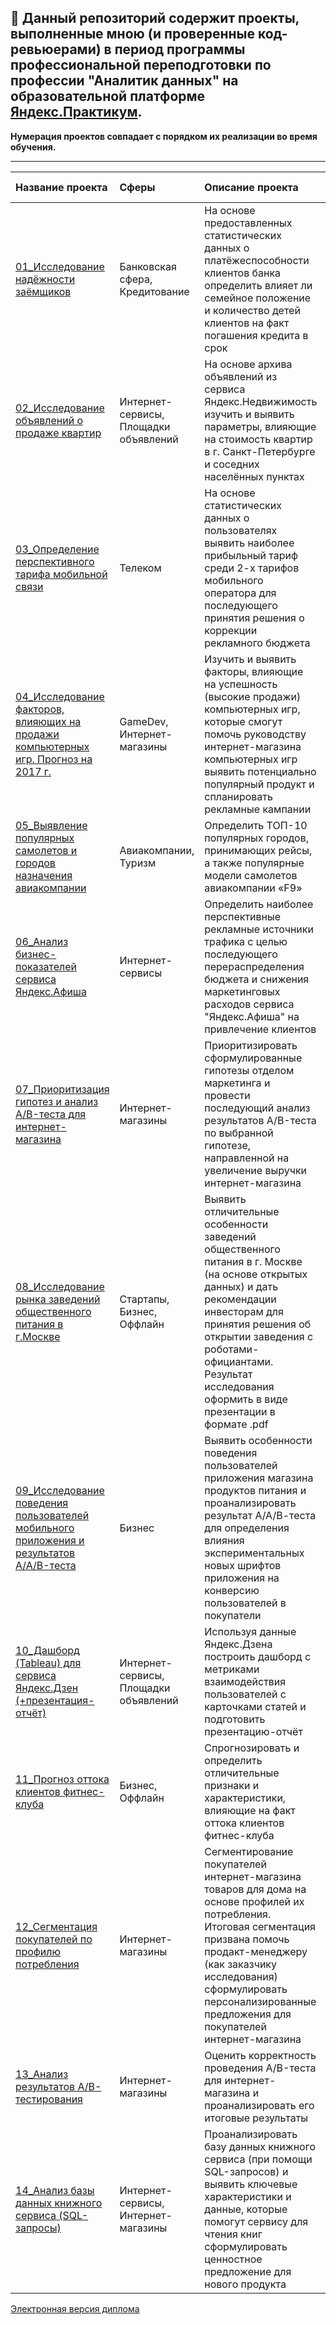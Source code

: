## 💽 Данный репозиторий содержит проекты, выполненные мною (и проверенные код-ревьюерами) в период программы профессиональной переподготовки по профессии "Аналитик данных" на образовательной платформе [Яндекс.Практикум](https://practicum.yandex.ru/).

**Нумерация проектов совпадает с порядком их реализации во время обучения.**

<hr>

| Название проекта | Сферы | Описание проекта | Используемые инструменты | 
| :---------------------- | :---------------------- | :---------------------- | :---------------------- |
| [01_Исследование надёжности заёмщиков](https://nbviewer.jupyter.org/github/Gracheva-Daria/Yndx.Practicum_projects/blob/main/01_%D0%98%D1%81%D1%81%D0%BB%D0%B5%D0%B4%D0%BE%D0%B2%D0%B0%D0%BD%D0%B8%D0%B5%20%D0%BD%D0%B0%D0%B4%D1%91%D0%B6%D0%BD%D0%BE%D1%81%D1%82%D0%B8%20%D0%B7%D0%B0%D1%91%D0%BC%D1%89%D0%B8%D0%BA%D0%BE%D0%B2/01_%D0%98%D1%81%D1%81%D0%BB%D0%B5%D0%B4%D0%BE%D0%B2%D0%B0%D0%BD%D0%B8%D0%B5%20%D0%BD%D0%B0%D0%B4%D1%91%D0%B6%D0%BD%D0%BE%D1%81%D1%82%D0%B8%20%D0%B7%D0%B0%D1%91%D0%BC%D1%89%D0%B8%D0%BA%D0%BE%D0%B2.ipynb) |Банковская сфера, Кредитование | На основе предоставленных статистических данных о платёжеспособности клиентов банка определить влияет ли семейное положение и количество детей клиентов на факт погашения кредита в срок | `Python`, `Pandas`, `PyMystem3`|
|[02_Исследование объявлений о продаже квартир](https://nbviewer.jupyter.org/github/Gracheva-Daria/Yndx.Practicum_projects/blob/main/02_%D0%98%D1%81%D1%81%D0%BB%D0%B5%D0%B4%D0%BE%D0%B2%D0%B0%D0%BD%D0%B8%D0%B5%20%D0%BE%D0%B1%D1%8A%D1%8F%D0%B2%D0%BB%D0%B5%D0%BD%D0%B8%D0%B9%20%D0%BE%20%D0%BF%D1%80%D0%BE%D0%B4%D0%B0%D0%B6%D0%B5%20%D0%BA%D0%B2%D0%B0%D1%80%D1%82%D0%B8%D1%80/02_%D0%98%D1%81%D1%81%D0%BB%D0%B5%D0%B4%D0%BE%D0%B2%D0%B0%D0%BD%D0%B8%D0%B5%20%D0%BE%D0%B1%D1%8A%D1%8F%D0%B2%D0%BB%D0%B5%D0%BD%D0%B8%D0%B9%20%D0%BE%20%D0%BF%D1%80%D0%BE%D0%B4%D0%B0%D0%B6%D0%B5%20%D0%BA%D0%B2%D0%B0%D1%80%D1%82%D0%B8%D1%80.ipynb) | Интернет-сервисы, Площадки объявлений | На основе архива объявлений из сервиса Яндекс.Недвижимость изучить и выявить параметры, влияющие на стоимость квартир в г. Санкт-Петербурге и соседних населённых пунктах | `Python`, `Pandas`, `Matplotlib`|
|[03_Определение перспективного тарифа мобильной связи](https://nbviewer.jupyter.org/github/Gracheva-Daria/Yndx.Practicum_projects/blob/main/03_%D0%9E%D0%BF%D1%80%D0%B5%D0%B4%D0%B5%D0%BB%D0%B5%D0%BD%D0%B8%D0%B5%20%D0%BF%D0%B5%D1%80%D1%81%D0%BF%D0%B5%D0%BA%D1%82%D0%B8%D0%B2%D0%BD%D0%BE%D0%B3%D0%BE%20%D1%82%D0%B0%D1%80%D0%B8%D1%84%D0%B0%20%D0%BC%D0%BE%D0%B1%D0%B8%D0%BB%D1%8C%D0%BD%D0%BE%D0%B9%20%D1%81%D0%B2%D1%8F%D0%B7%D0%B8/03_%D0%9E%D0%BF%D1%80%D0%B5%D0%B4%D0%B5%D0%BB%D0%B5%D0%BD%D0%B8%D0%B5%20%D0%BF%D0%B5%D1%80%D1%81%D0%BF%D0%B5%D0%BA%D1%82%D0%B8%D0%B2%D0%BD%D0%BE%D0%B3%D0%BE%20%D1%82%D0%B0%D1%80%D0%B8%D1%84%D0%B0%20%D0%BC%D0%BE%D0%B1%D0%B8%D0%BB%D1%8C%D0%BD%D0%BE%D0%B9%20%D1%81%D0%B2%D1%8F%D0%B7%D0%B8.ipynb)| Телеком | На основе статистических данных о пользователях выявить наиболее прибыльный тариф среди 2-х тарифов мобильного оператора для последующего принятия решения о коррекции рекламного бюджета |`Python`, `Pandas`, `Matplotlib`, `NumPy`, `SciPy`, `t-критерий Стьюдента`|
|[04_Исследование факторов, влияющих на продажи компьютерных игр. Прогноз на 2017 г.](https://nbviewer.jupyter.org/github/Gracheva-Daria/Yndx.Practicum_projects/blob/main/04_%D0%98%D1%81%D1%81%D0%BB%D0%B5%D0%B4%D0%BE%D0%B2%D0%B0%D0%BD%D0%B8%D0%B5%20%D1%84%D0%B0%D0%BA%D1%82%D0%BE%D1%80%D0%BE%D0%B2%2C%20%D0%B2%D0%BB%D0%B8%D1%8F%D1%8E%D1%89%D0%B8%D1%85%20%D0%BD%D0%B0%20%D0%BF%D1%80%D0%BE%D0%B4%D0%B0%D0%B6%D0%B8%20%D0%BA%D0%BE%D0%BC%D0%BF%D1%8C%D1%8E%D1%82%D0%B5%D1%80%D0%BD%D1%8B%D1%85%20%D0%B8%D0%B3%D1%80/04_%D0%98%D1%81%D1%81%D0%BB%D0%B5%D0%B4%D0%BE%D0%B2%D0%B0%D0%BD%D0%B8%D0%B5%20%D1%84%D0%B0%D0%BA%D1%82%D0%BE%D1%80%D0%BE%D0%B2%2C%20%D0%B2%D0%BB%D0%B8%D1%8F%D1%8E%D1%89%D0%B8%D1%85%20%D0%BD%D0%B0%20%D0%BF%D1%80%D0%BE%D0%B4%D0%B0%D0%B6%D0%B8%20%D0%BA%D0%BE%D0%BC%D0%BF%D1%8C%D1%8E%D1%82%D0%B5%D1%80%D0%BD%D1%8B%D1%85%20%D0%B8%D0%B3%D1%80.%20%D0%9F%D1%80%D0%BE%D0%B3%D0%BD%D0%BE%D0%B7%20%D0%BD%D0%B0%202017%20%D0%B3..ipynb) | GameDev, Интернет-магазины | Изучить и выявить факторы, влияющие на успешность (высокие продажи) компьютерных игр, которые смогут помочь руководству интернет-магазина компьютерных игр выявить потенциально популярный продукт и спланировать рекламные кампании | `Python`, `Pandas`, `Numpy`, `Matplotlib`, `Seaborn`, `SciPy`, `t-критерий Стьюдента` |
| [05_Выявление популярных самолетов и городов назначения авиакомпании](https://nbviewer.jupyter.org/github/Gracheva-Daria/Yndx.Practicum_projects/blob/main/05_%D0%92%D1%8B%D1%8F%D0%B2%D0%BB%D0%B5%D0%BD%D0%B8%D0%B5%20%D0%BF%D0%BE%D0%BF%D1%83%D0%BB%D1%8F%D1%80%D0%BD%D1%8B%D1%85%20%D1%81%D0%B0%D0%BC%D0%BE%D0%BB%D0%B5%D1%82%D0%BE%D0%B2%20%D0%B8%20%D0%B3%D0%BE%D1%80%D0%BE%D0%B4%D0%BE%D0%B2%20%D0%BD%D0%B0%D0%B7%D0%BD%D0%B0%D1%87%D0%B5%D0%BD%D0%B8%D1%8F%20%D0%B0%D0%B2%D0%B8%D0%B0%D0%BA%D0%BE%D0%BC%D0%BF%D0%B0%D0%BD%D0%B8%D0%B8/05_%D0%92%D1%8B%D1%8F%D0%B2%D0%BB%D0%B5%D0%BD%D0%B8%D0%B5%20%D0%BF%D0%BE%D0%BF%D1%83%D0%BB%D1%8F%D1%80%D0%BD%D1%8B%D1%85%20%D1%81%D0%B0%D0%BC%D0%BE%D0%BB%D0%B5%D1%82%D0%BE%D0%B2%20%D0%B8%20%D0%B3%D0%BE%D1%80%D0%BE%D0%B4%D0%BE%D0%B2%20%D0%BD%D0%B0%D0%B7%D0%BD%D0%B0%D1%87%D0%B5%D0%BD%D0%B8%D1%8F%20%D0%B0%D0%B2%D0%B8%D0%B0%D0%BA%D0%BE%D0%BC%D0%BF%D0%B0%D0%BD%D0%B8%D0%B8.ipynb) | Авиакомпании, Туризм | Определить ТОП-10 популярных городов, принимающих рейсы, а также популярные модели самолетов авиакомпании «F9» | `SQL`, `Python`, `Pandas`, `Matplotlib`, `Seaborn`, `Z-критерий` |
|[06_Анализ бизнес-показателей сервиса Яндекс.Афиша](https://nbviewer.jupyter.org/github/Gracheva-Daria/Yndx.Practicum_projects/blob/main/06_%D0%90%D0%BD%D0%B0%D0%BB%D0%B8%D0%B7%20%D0%B1%D0%B8%D0%B7%D0%BD%D0%B5%D1%81-%D0%BF%D0%BE%D0%BA%D0%B0%D0%B7%D0%B0%D1%82%D0%B5%D0%BB%D0%B5%D0%B9%20%D1%81%D0%B5%D1%80%D0%B2%D0%B8%D1%81%D0%B0%20%D0%AF%D0%BD%D0%B4%D0%B5%D0%BA%D1%81.%D0%90%D1%84%D0%B8%D1%88%D0%B0/06_%D0%90%D0%BD%D0%B0%D0%BB%D0%B8%D0%B7%20%D0%B1%D0%B8%D0%B7%D0%BD%D0%B5%D1%81-%D0%BF%D0%BE%D0%BA%D0%B0%D0%B7%D0%B0%D1%82%D0%B5%D0%BB%D0%B5%D0%B9%20%D1%81%D0%B5%D1%80%D0%B2%D0%B8%D1%81%D0%B0%20%20%D0%AF%D0%BD%D0%B4%D0%B5%D0%BA%D1%81.%D0%90%D1%84%D0%B8%D1%88%D0%B0.ipynb)| Интернет-сервисы | Определить наиболее перспективные рекламные источники трафика с целью последующего перераспределения бюджета и снижения маркетинговых расходов сервиса "Яндекс.Афиша" на привлечение клиентов | `Python`, `Pandas`, `NumPy`, `Matplotlib`, `Seaborn` |
|[07_Приоритизация гипотез и анализ A/B-теста для интернет-магазина](https://nbviewer.jupyter.org/github/Gracheva-Daria/Yndx.Practicum_projects/blob/main/07_%D0%9F%D1%80%D0%B8%D0%BE%D1%80%D0%B8%D1%82%D0%B8%D0%B7%D0%B0%D1%86%D0%B8%D1%8F%20%D0%B3%D0%B8%D0%BF%D0%BE%D1%82%D0%B5%D0%B7%20%D0%B8%20%D0%B0%D0%BD%D0%B0%D0%BB%D0%B8%D0%B7%20AB-%D1%82%D0%B5%D1%81%D1%82%D0%B0%20%D0%B4%D0%BB%D1%8F%20%D0%B8%D0%BD%D1%82%D0%B5%D1%80%D0%BD%D0%B5%D1%82-%D0%BC%D0%B0%D0%B3%D0%B0%D0%B7%D0%B8%D0%BD%D0%B0/07_%D0%9F%D1%80%D0%B8%D0%BE%D1%80%D0%B8%D1%82%D0%B8%D0%B7%D0%B0%D1%86%D0%B8%D1%8F%20%D0%B3%D0%B8%D0%BF%D0%BE%D1%82%D0%B5%D0%B7%20%D0%B8%20%D0%B0%D0%BD%D0%B0%D0%BB%D0%B8%D0%B7%20AB-%D1%82%D0%B5%D1%81%D1%82%D0%B0%20%D0%B4%D0%BB%D1%8F%20%D0%B8%D0%BD%D1%82%D0%B5%D1%80%D0%BD%D0%B5%D1%82-%D0%BC%D0%B0%D0%B3%D0%B0%D0%B7%D0%B8%D0%BD%D0%B0.ipynb)| Интернет-магазины | Приоритизировать сформулированные гипотезы отделом маркетинга и провести последующий анализ результатов А/B-теста по выбранной гипотезе, направленной на увеличение выручки интернет-магазина | `Python`, `Pandas, NumPy`, `Matplotlib`, `SciPy`, `критерий Манна-Уитни` |
| [08_Исследование рынка заведений общественного питания в г.Москве](https://nbviewer.jupyter.org/github/Gracheva-Daria/Yndx.Practicum_projects/blob/main/08_%D0%98%D1%81%D1%81%D0%BB%D0%B5%D0%B4%D0%BE%D0%B2%D0%B0%D0%BD%D0%B8%D0%B5%20%D1%80%D1%8B%D0%BD%D0%BA%D0%B0%20%D0%B7%D0%B0%D0%B2%D0%B5%D0%B4%D0%B5%D0%BD%D0%B8%D0%B9%20%D0%BE%D0%B1%D1%89%D0%B5%D1%81%D1%82%D0%B2%D0%B5%D0%BD%D0%BD%D0%BE%D0%B3%D0%BE%20%D0%BF%D0%B8%D1%82%D0%B0%D0%BD%D0%B8%D1%8F%20%D0%B2%20%D0%B3.%D0%9C%D0%BE%D1%81%D0%BA%D0%B2%D0%B5/08_%D0%98%D1%81%D1%81%D0%BB%D0%B5%D0%B4%D0%BE%D0%B2%D0%B0%D0%BD%D0%B8%D0%B5%20%D1%80%D1%8B%D0%BD%D0%BA%D0%B0%20%D0%B7%D0%B0%D0%B2%D0%B5%D0%B4%D0%B5%D0%BD%D0%B8%D0%B9%20%D0%BE%D0%B1%D1%89%D0%B5%D1%81%D1%82%D0%B2%D0%B5%D0%BD%D0%BD%D0%BE%D0%B3%D0%BE%20%D0%BF%D0%B8%D1%82%D0%B0%D0%BD%D0%B8%D1%8F%20%D0%B2%20%D0%B3.%20%D0%9C%D0%BE%D1%81%D0%BA%D0%B2%D0%B5.ipynb)| Стартапы, Бизнес, Оффлайн | Выявить отличительные особенности заведений общественного питания в г. Москве (на основе открытых данных) и дать рекомендации инвесторам для принятия решения об открытии заведения с роботами-официантами. Результат исследования оформить в виде презентации в формате .pdf | `Python`, `Pandas`, `NumPy`, `Matplotlib`, `Seaborn` |
| [09_Исследование поведения пользователей мобильного приложения и результатов A/A/B-теста](https://nbviewer.jupyter.org/github/Gracheva-Daria/Yndx.Practicum_projects/blob/main/09_%D0%98%D1%81%D1%81%D0%BB%D0%B5%D0%B4%D0%BE%D0%B2%D0%B0%D0%BD%D0%B8%D0%B5%20%D0%BF%D0%BE%D0%B2%D0%B5%D0%B4%D0%B5%D0%BD%D0%B8%D1%8F%20%D0%BF%D0%BE%D0%BB%D1%8C%D0%B7%D0%BE%D0%B2%D0%B0%D1%82%D0%B5%D0%BB%D0%B5%D0%B9%20%D0%BC%D0%BE%D0%B1%D0%B8%D0%BB%D1%8C%D0%BD%D0%BE%D0%B3%D0%BE%20%D0%BF%D1%80%D0%B8%D0%BB%D0%BE%D0%B6%D0%B5%D0%BD%D0%B8%D1%8F%20%D0%B8%20%D1%80%D0%B5%D0%B7%D1%83%D0%BB%D1%8C%D1%82%D0%B0%D1%82%D0%BE%D0%B2%20AAB-%D1%82%D0%B5%D1%81%D1%82%D0%B0/09_%D0%98%D1%81%D1%81%D0%BB%D0%B5%D0%B4%D0%BE%D0%B2%D0%B0%D0%BD%D0%B8%D0%B5%20%D0%BF%D0%BE%D0%B2%D0%B5%D0%B4%D0%B5%D0%BD%D0%B8%D1%8F%20%D0%BF%D0%BE%D0%BB%D1%8C%D0%B7%D0%BE%D0%B2%D0%B0%D1%82%D0%B5%D0%BB%D0%B5%D0%B9%20%D0%BC%D0%BE%D0%B1%D0%B8%D0%BB%D1%8C%D0%BD%D0%BE%D0%B3%D0%BE%20%D0%BF%D1%80%D0%B8%D0%BB%D0%BE%D0%B6%D0%B5%D0%BD%D0%B8%D1%8F%20%D0%B8%20%D1%80%D0%B5%D0%B7%D1%83%D0%BB%D1%8C%D1%82%D0%B0%D1%82%D0%BE%D0%B2%20AAB-%D1%82%D0%B5%D1%81%D1%82%D0%B0.ipynb) | Бизнес | Выявить особенности поведения пользователей приложения магазина продуктов питания и проанализировать результат А/А/В-теста для определения влияния экспериментальных новых шрифтов приложения на конверсию пользователей в покупатели | `Python`, `Pandas`, `NumPy`, `Matplotlib`, `Plotly`, `Math`, `SciPy`, `Z-критерий` |
| [10_Дашборд (Tableau) для сервиса Яндекс.Дзен (+презентация-отчёт)](https://public.tableau.com/app/profile/gracheva.daria/viz/gracheva_daria_DA_21_tableau_dashboard/Yandex_Zen_Dashboard)| Интернет-сервисы, Площадки объявлений | Используя данные Яндекс.Дзена построить дашборд с метриками взаимодействия пользователей с карточками статей и подготовить презентацию-отчёт | `Python`, `Pandas`, `SQLAlchemy`, `Tableau Public` |
| [11_Прогноз оттока клиентов фитнес-клуба](https://nbviewer.jupyter.org/github/Gracheva-Daria/Yndx.Practicum_projects/blob/main/11_%D0%9F%D1%80%D0%BE%D0%B3%D0%BD%D0%BE%D0%B7%20%D0%BE%D1%82%D1%82%D0%BE%D0%BA%D0%B0%20%D0%BA%D0%BB%D0%B8%D0%B5%D0%BD%D1%82%D0%BE%D0%B2%20%D1%84%D0%B8%D1%82%D0%BD%D0%B5%D1%81-%D0%BA%D0%BB%D1%83%D0%B1%D0%B0/11_%D0%9F%D1%80%D0%BE%D0%B3%D0%BD%D0%BE%D0%B7%20%D0%BE%D1%82%D1%82%D0%BE%D0%BA%D0%B0%20%D0%BA%D0%BB%D0%B8%D0%B5%D0%BD%D1%82%D0%BE%D0%B2%20%D1%84%D0%B8%D1%82%D0%BD%D0%B5%D1%81-%D0%BA%D0%BB%D1%83%D0%B1%D0%B0.ipynb) | Бизнес, Оффлайн | Спрогнозировать и определить отличительные признаки и характеристики, влияющие на факт оттока клиентов фитнес-клуба | `Python`, `Pandas`, `Matplotlib`, `Seaborn`, `Scikit-learn`, `SciPy` |
| [12_Сегментация покупателей по профилю потребления](https://nbviewer.jupyter.org/github/Gracheva-Daria/Yndx.Practicum_projects/blob/main/12_%D0%A1%D0%B5%D0%B3%D0%BC%D0%B5%D0%BD%D1%82%D0%B0%D1%86%D0%B8%D1%8F%20%D0%BF%D0%BE%D0%BA%D1%83%D0%BF%D0%B0%D1%82%D0%B5%D0%BB%D0%B5%D0%B9%20%D0%BF%D0%BE%20%D0%BF%D1%80%D0%BE%D1%84%D0%B8%D0%BB%D1%8E%20%D0%BF%D0%BE%D1%82%D1%80%D0%B5%D0%B1%D0%BB%D0%B5%D0%BD%D0%B8%D1%8F/12_%D0%A1%D0%B5%D0%B3%D0%B5%D0%BC%D0%B5%D0%BD%D1%82%D0%B0%D1%86%D0%B8%D1%8F%20%D0%BF%D0%BE%D0%BA%D1%83%D0%BF%D0%B0%D1%82%D0%B5%D0%BB%D0%B5%D0%B9%20%D0%BF%D0%BE%20%D0%BF%D1%80%D0%BE%D1%84%D0%B8%D0%BB%D1%8E%20%D0%BF%D0%BE%D1%82%D1%80%D0%B5%D0%B1%D0%BB%D0%B5%D0%BD%D0%B8%D1%8F.ipynb) | Интернет-магазины | Сегментирование покупателей интернет-магазина товаров для дома на основе профилей их потребления. Итоговая сегментация призвана помочь продакт-менеджеру (как заказчику исследования) сформулировать персонализированные предложения для покупателей интернет-магазина | `Python`, `Pandas`, `NumPy`, `Matplotlib`, `Seaborn`, `PyMystem3`, `SciPy` |
| [13_Анализ результатов A/B-тестирования](https://nbviewer.jupyter.org/github/Gracheva-Daria/Yndx.Practicum_projects/blob/main/13_%D0%90%D0%BD%D0%B0%D0%BB%D0%B8%D0%B7%20%D1%80%D0%B5%D0%B7%D1%83%D0%BB%D1%8C%D1%82%D0%B0%D1%82%D0%BE%D0%B2%20AB-%D1%82%D0%B5%D1%81%D1%82%D0%B8%D1%80%D0%BE%D0%B2%D0%B0%D0%BD%D0%B8%D1%8F/13_%D0%90%D0%BD%D0%B0%D0%BB%D0%B8%D0%B7%20%D1%80%D0%B5%D0%B7%D1%83%D0%BB%D1%8C%D1%82%D0%B0%D1%82%D0%BE%D0%B2%20AB-%D1%82%D0%B5%D1%81%D1%82%D0%B8%D1%80%D0%BE%D0%B2%D0%B0%D0%BD%D0%B8%D1%8F.ipynb) | Интернет-магазины | Оценить корректность проведения A/B-теста для интернет-магазина и проанализировать его итоговые результаты | `Python`, `Pandas`, `NumPy`, `Matplotlib`, `Seaborn`, `Plotly`, `SciPy`, `Math` |
| [14_Анализ базы данных книжного сервиса (SQL-запросы)](https://nbviewer.jupyter.org/github/Gracheva-Daria/Yndx.Practicum_projects/blob/main/14_%D0%90%D0%BD%D0%B0%D0%BB%D0%B8%D0%B7%20%D0%B1%D0%B0%D0%B7%D1%8B%20%D0%B4%D0%B0%D0%BD%D0%BD%D1%8B%D1%85%20%D0%BA%D0%BD%D0%B8%D0%B6%D0%BD%D0%BE%D0%B3%D0%BE%20%D1%81%D0%B5%D1%80%D0%B2%D0%B8%D1%81%D0%B0%20%28SQL-%D0%B7%D0%B0%D0%BF%D1%80%D0%BE%D1%81%D1%8B%29/14_%D0%90%D0%BD%D0%B0%D0%BB%D0%B8%D0%B7%20%D0%B1%D0%B0%D0%B7%D1%8B%20%D0%B4%D0%B0%D0%BD%D0%BD%D1%8B%D1%85%20%D0%BA%D0%BD%D0%B8%D0%B6%D0%BD%D0%BE%D0%B3%D0%BE%20%D1%81%D0%B5%D1%80%D0%B2%D0%B8%D1%81%D0%B0.%20SQL-%D0%B7%D0%B0%D0%BF%D1%80%D0%BE%D1%81%D1%8B.ipynb) | Интернет-сервисы, Интернет-магазины | Проанализировать базу данных книжного сервиса (при помощи SQL-запросов) и выявить ключевые характеристики и данные, которые помогут сервису для чтения книг сформулировать ценностное предложение для нового продукта | `Python`, `Pandas`, `SQL`, `SQLAlchemy` |

[Электронная версия диплома](https://drive.google.com/file/d/1AjOl7BtKY6RQxAY8UuZOcOW-Vl0Smr8_/view?usp=sharing)

